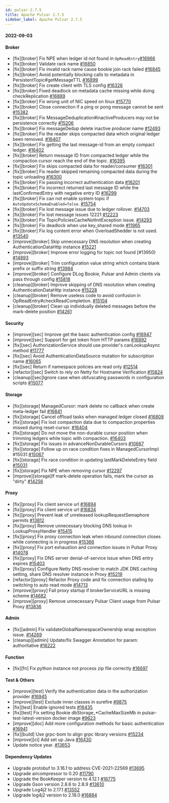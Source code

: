 ```yaml
---
id: pulsar-2.7.5
title: Apache Pulsar 2.7.5
sidebar_label: Apache Pulsar 2.7.5
---
```


#### 2022-09-03

#### Broker
- [fix][broker] Fix NPE when ledger id not found in `OpReadEntry`[#16966](https://github.com/apache/pulsar/pull/16966)
- [fix][broker] Validate rack name [#16850](https://github.com/apache/pulsar/pull/16850)
- [fix][broker] Fix invalid rack name cause bookie join rack failed [#16845](https://github.com/apache/pulsar/pull/16845)
- [fix][broker] Avoid potentially blocking calls to metadata in PersistentTopic#getMessageTTL [#16899](https://github.com/apache/pulsar/pull/16899)
- [fix][broker] Fix create client with TLS config [#16326](https://github.com/apache/pulsar/pull/16326)
- [fix][broker] Fixed deadlock on metadata cache missing while doing checkReplication [#16889](https://github.com/apache/pulsar/pull/16889)
- [fix][broker] Fix wrong unit of NIC speed on linux  [#15770](https://github.com/apache/pulsar/pull/15770)
- [fix][broker] Close connection if a ping or pong message cannot be sent [#15382](https://github.com/apache/pulsar/pull/15382)
- [fix][broker] Fix MessageDeduplication#inactiveProducers may not be persistence correctly [#15206](https://github.com/apache/pulsar/pull/15206)
- [fix][broker] Fix messageDedup delete inactive producer name [#12493](https://github.com/apache/pulsar/pull/12493)
- [fix][broker] Fix the reader skips compacted data which original ledger been removed. [#16407](https://github.com/apache/pulsar/pull/16407)
- [fix][broker] Fix getting the last message-id from an empty compact ledger. [#16402](https://github.com/apache/pulsar/pull/16402)
- [fix][broker] Return message ID from compacted ledger while the compaction cursor reach the end of the topic. [#16395](https://github.com/apache/pulsar/pull/16395)
- [fix][broker] Fix skips compacted data for reader/consumer [#16301](https://github.com/apache/pulsar/pull/16301)
- [fix][broker] Fix reader skipped remaining compacted data during the topic unloading [#16300](https://github.com/apache/pulsar/pull/16300)
- [fix][broker] Fix passing incorrect authentication data [#16201](https://github.com/apache/pulsar/pull/16201)
- [fix][broker] Fix incorrect returned last message ID while the lastConfirmedEntry with negative entry ID [#16299](https://github.com/apache/pulsar/pull/16299)
- [fix][broker] Fix can not enable system topic if `AutoUpdateSchemaEnabled=false`. [#15754](https://github.com/apache/pulsar/pull/15754)
- [fix][broker] Fix lost message issue due to ledger rollover. [#14703](https://github.com/apache/pulsar/pull/14703)
- [fix][broker] Fix lost message issues 12221 [#12223](https://github.com/apache/pulsar/pull/12223)
- [fix][broker] Fix TopicPoliciesCacheNotInitException issue. [#14293](https://github.com/apache/pulsar/pull/14293)
- [fix][broker] Fix deadlock when use key_shared mode [#11965](https://github.com/apache/pulsar/pull/11965)
- [fix][broker] Fix log content error when OverloadShedder is not used. [#13540](https://github.com/apache/pulsar/pull/13540)
- [improve][broker] Skip unnecessary DNS resolution when creating AuthenticationDataHttp instance [#15221](https://github.com/apache/pulsar/pull/15221)
- [improve][broker] Improve error logging for topic not found [#13950) [#14893](https://github.com/apache/pulsar/pull/14893)
- [improve][broker] Trim configuration value string which contains blank prefix or suffix string [#13984](https://github.com/apache/pulsar/pull/13984)
- [improve][broker] Configure DLog Bookie, Pulsar and Admin clients via pass through config [#15818](https://github.com/apache/pulsar/pull/15818)
- [cleanup][broker] Improve skipping of DNS resolution when creating AuthenticationDataHttp instance [#15228](https://github.com/apache/pulsar/pull/15228)
- [cleanup][broker] Remove useless code to avoid confusion in OpReadEntry#checkReadCompletion. [#15104](https://github.com/apache/pulsar/pull/15104)
- [cleanup][broker] Clean up individually deleted messages before the mark-delete position [#14261](https://github.com/apache/pulsar/pull/14261)

#### Security
- [improve][sec] Improve get the basic authentication config [#16947](https://github.com/apache/pulsar/pull/16947)
- [improve][sec] Support for get token from HTTP params [#16892](https://github.com/apache/pulsar/pull/16892)
- [fix][sec] AuthorizationService should use provider's canLookupAsync method [#11777](https://github.com/apache/pulsar/pull/11777)
- [fix][sec] Avoid AuthenticationDataSource mutation for subscription name [#16065](https://github.com/apache/pulsar/pull/16065)
- [fix][sec] Return if namespace policies are read only [#12514](https://github.com/apache/pulsar/pull/12514)
- [refactor][sec] Switch to rely on Netty for Hostname Verification [#15824](https://github.com/apache/pulsar/pull/15824)
- [cleanup][sec]Ignore case when obfuscating passwords in configuration scripts [#15077](https://github.com/apache/pulsar/pull/15077)

#### Storage
- [fix][storage] ManagedCursor: mark delete no callback when create meta-ledger fail [#16841](https://github.com/apache/pulsar/pull/16841)
- [fix][storage] Cancel offload tasks when managed ledger closed [#16808](https://github.com/apache/pulsar/pull/16808)
- [fix][storage] Fix lost compaction data due to compaction properties missed during reset-cursor. [#16404](https://github.com/apache/pulsar/pull/16404)
- [fix][storage] Do not move the non-durable cursor position when trimming ledgers while topic with compaction. [#16403](https://github.com/apache/pulsar/pull/16403)
- [fix][storage] Fix issues in advanceNonDurableCursors [#10667](https://github.com/apache/pulsar/pull/10667)
- [fix][storage] Follow up on race condition fixes in ManagedCursorImpl #15031 [#15067](https://github.com/apache/pulsar/pull/15067)
- [fix][storage] Fix race condition in updating lastMarkDeleteEntry field [#15031](https://github.com/apache/pulsar/pull/15031)
- [fix][storage] Fix NPE when removing cursor [#12297](https://github.com/apache/pulsar/pull/12297)
- [improve][storage]If mark-delete operation fails, mark the cursor as "dirty" [#14256](https://github.com/apache/pulsar/pull/14256)

#### Proxy
- [fix][proxy] Fix client service url [#16894](https://github.com/apache/pulsar/pull/16894)
- [fix][proxy] Fix client service url [#16834](https://github.com/apache/pulsar/pull/16834)
- [fix][proxy] Prevent leak of unreleased lookupRequestSemaphore permits [#13812](https://github.com/apache/pulsar/pull/13812)
- [fix][proxy] Remove unnecessary blocking DNS lookup in LookupProxyHandler [#15415](https://github.com/apache/pulsar/pull/15415)
- [fix][proxy] Fix proxy connection leak when inbound connection closes while connecting is in progress [#15366](https://github.com/apache/pulsar/pull/15366)
- [fix][proxy] Fix port exhaustion and connection issues in Pulsar Proxy [#14078](https://github.com/apache/pulsar/pull/14078)
- [fix][proxy] Fix DNS server denial-of-service issue when DNS entry expires [#15403](https://github.com/apache/pulsar/pull/15403)
- [fix][proxy] Configure Netty DNS resolver to match JDK DNS caching setting, share DNS resolver instance in Proxy [#15219](https://github.com/apache/pulsar/pull/15219)
- [refactor][proxy] Refactor Proxy code and fix connection stalling by switching to auto read mode [#14713](https://github.com/apache/pulsar/pull/14713)
- [improve][proxy] Fail proxy startup if brokerServiceURL is missing scheme [#14682](https://github.com/apache/pulsar/pull/14682)
- [improve][proxy] Remove unnecessary Pulsar Client usage from Pulsar Proxy [#13836](https://github.com/apache/pulsar/pull/13836)

#### Admin
- [fix][admin] Fix validateGlobalNamespaceOwnership wrap exception issue. [#14269](https://github.com/apache/pulsar/pull/14269)
- [cleanup][admin] Update/fix Swagger Annotation for param: authoritative [#16222](https://github.com/apache/pulsar/pull/16222)

#### Function
- [fix][fn] Fix python instance not process zip file correctly [#16697](https://github.com/apache/pulsar/pull/16697)

#### Test & Others
- [improve][test] Verify the authentication data in the authorization provider [#16945](https://github.com/apache/pulsar/pull/16945)
- [improve][test] Exclude inner classes in surefire [#9875](https://github.com/apache/pulsar/pull/9875)
- [fix][test] Enable ignored tests [#16435](https://github.com/apache/pulsar/pull/16435)
- [fix][test] Fix setting Bookie dbStorage_*CacheMaxSizeMb in pulsar-test-latest-version docker image [#9623](https://github.com/apache/pulsar/pull/9623)
- [improve][doc] Add more configuration methods for basic authentication [#16941](https://github.com/apache/pulsar/pull/16941)
- [fix][build] Use grpc-bom to align grpc library versions [#15234](https://github.com/apache/pulsar/pull/15234)
- [improve][ci] Add set up Java [#16430](https://github.com/apache/pulsar/pull/16430)
- Update notice year. [#13653](https://github.com/apache/pulsar/pull/13653)

#### Dependency Updates
- Upgrade protobuf to 3.16.1 to address CVE-2021-22569 [#13695](https://github.com/apache/pulsar/pull/13695)
- Upgrade aircompressor to 0.20 [#11790](https://github.com/apache/pulsar/pull/11790)
- Upgrade the BookKeeper version to 4.12.1 [#16775](https://github.com/apache/pulsar/pull/16775)
- Upgrade Gson version 2.8.6 to 2.8.9 [#13610](https://github.com/apache/pulsar/pull/13610)
- Upgrade Log4j2 to 2.17.1 [#13552](https://github.com/apache/pulsar/pull/13552)
- Upgrade log4j2 version to 2.18.0 [#16884](https://github.com/apache/pulsar/pull/16884)